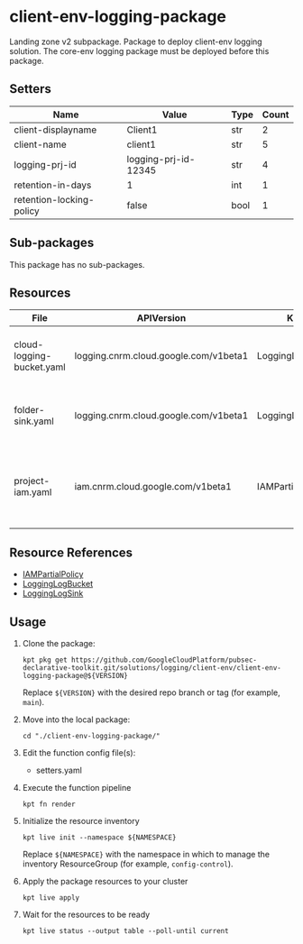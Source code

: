 <!-- BEGINNING OF PRE-COMMIT-BLUEPRINT DOCS HOOK:TITLE -->
# client-env-logging-package


<!-- END OF PRE-COMMIT-BLUEPRINT DOCS HOOK:TITLE -->
<!-- BEGINNING OF PRE-COMMIT-BLUEPRINT DOCS HOOK:BODY -->
Landing zone v2 subpackage.
Package to deploy client-env logging solution.
The core-env logging package must be deployed before this package.

## Setters

|           Name           |        Value         | Type | Count |
|--------------------------|----------------------|------|-------|
| client-displayname       | Client1              | str  |     2 |
| client-name              | client1              | str  |     5 |
| logging-prj-id           | logging-prj-id-12345 | str  |     4 |
| retention-in-days        |                    1 | int  |     1 |
| retention-locking-policy | false                | bool |     1 |

## Sub-packages

This package has no sub-packages.

## Resources

|           File            |              APIVersion               |       Kind       |                             Name                             | Namespace |
|---------------------------|---------------------------------------|------------------|--------------------------------------------------------------|-----------|
| cloud-logging-bucket.yaml | logging.cnrm.cloud.google.com/v1beta1 | LoggingLogBucket | platform-and-component-client1-log-bucket                    | logging   |
| folder-sink.yaml          | logging.cnrm.cloud.google.com/v1beta1 | LoggingLogSink   | platform-and-component-log-client1-log-sink                  | logging   |
| project-iam.yaml          | iam.cnrm.cloud.google.com/v1beta1     | IAMPartialPolicy | platform-and-component-log-client1-bucket-writer-permissions | projects  |

## Resource References

- [IAMPartialPolicy](https://cloud.google.com/config-connector/docs/reference/resource-docs/iam/iampartialpolicy)
- [LoggingLogBucket](https://cloud.google.com/config-connector/docs/reference/resource-docs/logging/logginglogbucket)
- [LoggingLogSink](https://cloud.google.com/config-connector/docs/reference/resource-docs/logging/logginglogsink)

## Usage

1.  Clone the package:
    ```shell
    kpt pkg get https://github.com/GoogleCloudPlatform/pubsec-declarative-toolkit.git/solutions/logging/client-env/client-env-logging-package@${VERSION}
    ```
    Replace `${VERSION}` with the desired repo branch or tag
    (for example, `main`).

1.  Move into the local package:
    ```shell
    cd "./client-env-logging-package/"
    ```

1.  Edit the function config file(s):
    - setters.yaml

1.  Execute the function pipeline
    ```shell
    kpt fn render
    ```

1.  Initialize the resource inventory
    ```shell
    kpt live init --namespace ${NAMESPACE}
    ```
    Replace `${NAMESPACE}` with the namespace in which to manage
    the inventory ResourceGroup (for example, `config-control`).

1.  Apply the package resources to your cluster
    ```shell
    kpt live apply
    ```

1.  Wait for the resources to be ready
    ```shell
    kpt live status --output table --poll-until current
    ```

<!-- END OF PRE-COMMIT-BLUEPRINT DOCS HOOK:BODY -->
